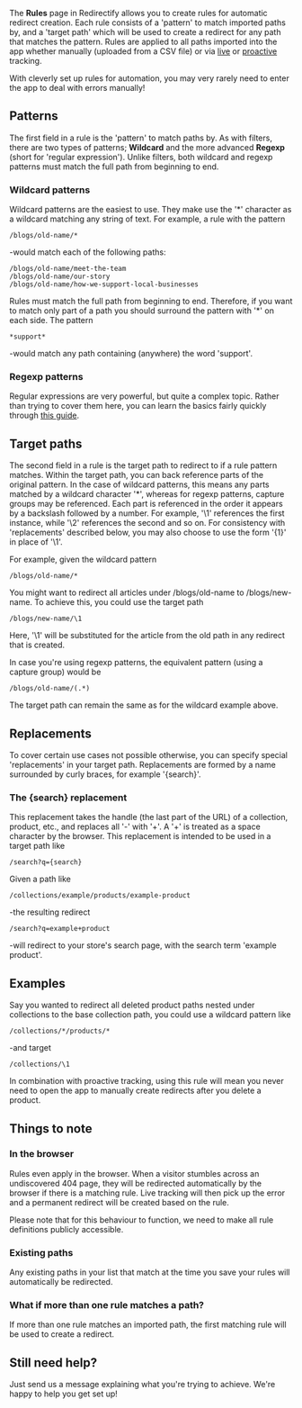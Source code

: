 The **Rules** page in Redirectify allows you to create rules for automatic
redirect creation. Each rule consists of a 'pattern' to match imported paths by,
and a 'target path' which will be used to create a redirect for any path that
matches the pattern. Rules are applied to all paths imported into the app
whether manually (uploaded from a CSV file) or via
[live](/redirectify/docs/general/live-tracking.html) or
[proactive](/redirectify/docs/general/proactive-tracking.html)
tracking.

With cleverly set up rules for automation, you may very rarely need to enter the
app to deal with errors manually!

Patterns
--------

The first field in a rule is the 'pattern' to match paths by. As with filters,
there are two types of patterns; **Wildcard** and the more advanced **Regexp**
(short for 'regular expression'). Unlike filters, both wildcard and regexp
patterns must match the full path from beginning to end.

### Wildcard patterns

Wildcard patterns are the easiest to use. They make use the '\*' character as a
wildcard matching any string of text. For example, a rule with the pattern

    /blogs/old-name/*

-would match each of the following paths:

    /blogs/old-name/meet-the-team
    /blogs/old-name/our-story
    /blogs/old-name/how-we-support-local-businesses

Rules must match the full path from beginning to end. Therefore, if you want to
match only part of a path you should surround the pattern with '\*' on each
side. The pattern

    *support*

-would match any path containing (anywhere) the word 'support'.

### Regexp patterns

Regular expressions are very powerful, but quite a complex topic. Rather than
trying to cover them here, you can learn the basics fairly quickly through [this
guide](https://github.com/ziishaned/learn-regex/blob/master/README.md).

Target paths
------------

The second field in a rule is the target path to redirect to if a rule pattern
matches. Within the target path, you can back reference parts of the original
pattern. In the case of wildcard patterns, this means any parts matched by a
wildcard character '\*', whereas for regexp patterns, capture groups may be
referenced. Each part is referenced in the order it appears by a backslash
followed by a number. For example, '\\1' references the first instance, while
'\\2' references the second and so on. For consistency with 'replacements'
described below, you may also choose to use the form '{1}' in place of '\\1'. 

For example, given the wildcard pattern

    /blogs/old-name/*

You might want to redirect all articles under /blogs/old-name to
/blogs/new-name. To achieve this, you could use the target path

    /blogs/new-name/\1

Here, '\\1' will be substituted for the article from the old path in any
redirect that is created. 

In case you're using regexp patterns, the equivalent pattern (using a capture
group) would be

    /blogs/old-name/(.*)

The target path can remain the same as for the wildcard example above.

Replacements
------------

To cover certain use cases not possible otherwise, you can specify special
'replacements' in your target path. Replacements are formed by a name surrounded
by curly braces, for example '{search}'.

### The {search} replacement

This replacement takes the handle (the last part of the URL) of a collection,
product, etc., and replaces all '-' with '+'. A '+' is treated as a space
character by the browser. This replacement is intended to be used in a target
path like

    /search?q={search}

Given a path like

    /collections/example/products/example-product

-the resulting redirect

    /search?q=example+product

-will redirect to your store's search page, with the search term 'example
product'.

Examples
--------

Say you wanted to redirect all deleted product paths nested under collections to
the base collection path, you could use a wildcard pattern like

    /collections/*/products/*

-and target

    /collections/\1

In combination with proactive tracking, using this rule will mean you never need
to open the app to manually create redirects after you delete a product.

Things to note
--------------

### In the browser

Rules even apply in the browser. When a visitor stumbles across an undiscovered
404 page, they will be redirected automatically by the browser if there is a
matching rule. Live tracking will then pick up the error and a permanent
redirect will be created based on the rule.

Please note that for this behaviour to function, we need to make all rule
definitions publicly accessible.

### Existing paths

Any existing paths in your list that match at the time you save your rules will
automatically be redirected.

### What if more than one rule matches a path?

If more than one rule matches an imported path, the first matching rule will be
used to create a redirect.

Still need help?
----------------

Just send us a message explaining what you're trying to achieve. We're happy to
help you get set up!
